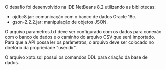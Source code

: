 O desafio foi desenvolvido na IDE NetBeans 8.2 utilizando as bibliotecas:
- ojdbc8.jar: comunicação com o banco de dados Oracle 18c. 
- gson-2.2.2.jar: manipulação de objetos JSON.

O arquivo parametros.txt deve ser configurado com os dados para conexão com o banco de dados e o caminho do arquivo CSV que será importado. Para que a API possa ler os parâmetros, o arquivo deve ser colocado no diretório da propriedade "user.dir".

O arquivo xpto.sql possui os comandos DDL para criação da base de dados.
